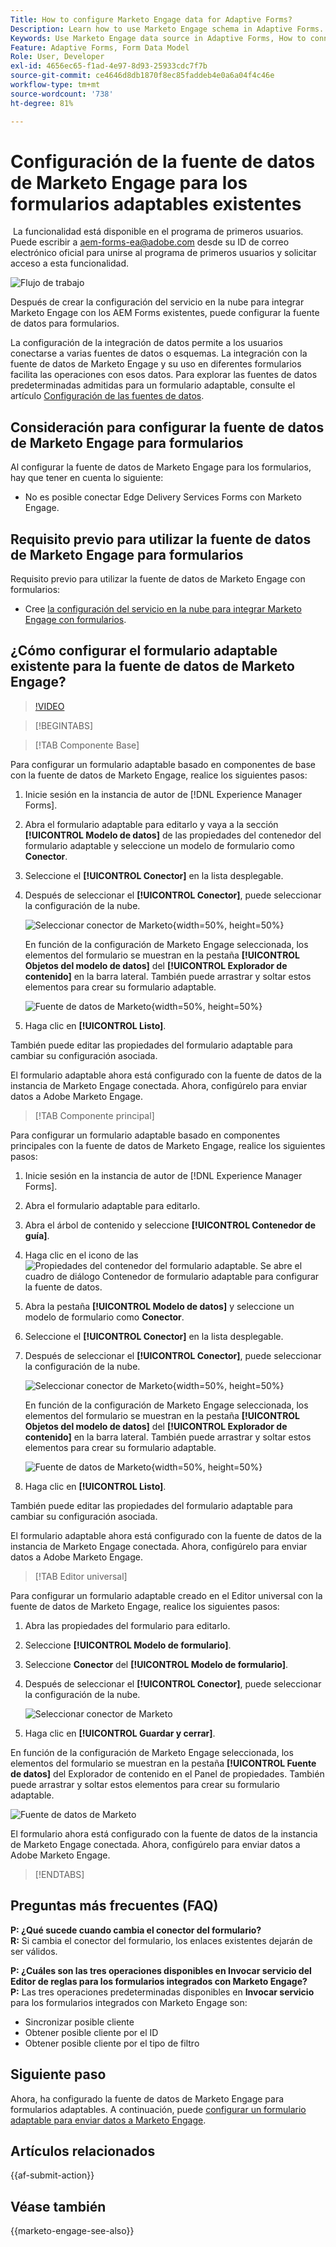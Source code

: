```yaml
---
Title: How to configure Marketo Engage data for Adaptive Forms?
Description: Learn how to use Marketo Engage schema in Adaptive Forms.
Keywords: Use Marketo Engage data source in Adaptive Forms, How to connect a Marketo instance data source with form? , Connect a form to Marketo.
Feature: Adaptive Forms, Form Data Model
Role: User, Developer
exl-id: 4656ec65-f1ad-4e97-8d93-25933cdc7f7b
source-git-commit: ce4646d8db1870f8ec85faddeb4e0a6a04f4c46e
workflow-type: tm+mt
source-wordcount: '738'
ht-degree: 81%

---
```


# Configuración de la fuente de datos de Marketo Engage para los formularios adaptables existentes

<span class="preview"> La funcionalidad está disponible en el programa de primeros usuarios. Puede escribir a aem-forms-ea@adobe.com desde su ID de correo electrónico oficial para unirse al programa de primeros usuarios y solicitar acceso a esta funcionalidad. </span>

![Flujo de trabajo](/help/forms/assets/workflow-marketo-2.png)

Después de crear la configuración del servicio en la nube para integrar Marketo Engage con los AEM Forms existentes, puede configurar la fuente de datos para formularios.

La configuración de la integración de datos permite a los usuarios conectarse a varias fuentes de datos o esquemas. La integración con la fuente de datos de Marketo Engage y su uso en diferentes formularios facilita las operaciones con esos datos. Para explorar las fuentes de datos predeterminadas admitidas para un formulario adaptable, consulte el artículo [Configuración de las fuentes de datos](/help/forms/configure-data-sources.md).

## Consideración para configurar la fuente de datos de Marketo Engage para formularios

Al configurar la fuente de datos de Marketo Engage para los formularios, hay que tener en cuenta lo siguiente:

* No es posible conectar Edge Delivery Services Forms con Marketo Engage.

## Requisito previo para utilizar la fuente de datos de Marketo Engage para formularios

Requisito previo para utilizar la fuente de datos de Marketo Engage con formularios:

* Cree [la configuración del servicio en la nube para integrar Marketo Engage con formularios](/help/forms/integrate-form-to-marketo-engage.md).

## ¿Cómo configurar el formulario adaptable existente para la fuente de datos de Marketo Engage?

>[!VIDEO](https://video.tv.adobe.com/v/3442871/marketo-aem-forms-aem-marketo-engage)

>[!BEGINTABS]

>[!TAB Componente Base]

Para configurar un formulario adaptable basado en componentes de base con la fuente de datos de Marketo Engage, realice los siguientes pasos:

1. Inicie sesión en la instancia de autor de [!DNL Experience Manager Forms].
1. Abra el formulario adaptable para editarlo y vaya a la sección **[!UICONTROL Modelo de datos]** de las propiedades del contenedor del formulario adaptable y seleccione un modelo de formulario como **Conector**.
1. Seleccione el **[!UICONTROL Conector]** en la lista desplegable.
1. Después de seleccionar el **[!UICONTROL Conector]**, puede seleccionar la configuración de la nube.

   ![Seleccionar conector de Marketo](/help/forms/assets/select-marketo-connector-af1.png){width=50%, height=50%}

   En función de la configuración de Marketo Engage seleccionada, los elementos del formulario se muestran en la pestaña **[!UICONTROL Objetos del modelo de datos]** del **[!UICONTROL Explorador de contenido]** en la barra lateral. También puede arrastrar y soltar estos elementos para crear su formulario adaptable.

   ![Fuente de datos de Marketo](/help/forms/assets/marketo-engage-data-source-af1.png){width=50%, height=50%}

1. Haga clic en **[!UICONTROL Listo]**.

También puede editar las propiedades del formulario adaptable para cambiar su configuración asociada.

El formulario adaptable ahora está configurado con la fuente de datos de la instancia de Marketo Engage conectada. Ahora, configúrelo para enviar datos a Adobe Marketo Engage.

>[!TAB Componente principal]

Para configurar un formulario adaptable basado en componentes principales con la fuente de datos de Marketo Engage, realice los siguientes pasos:

1. Inicie sesión en la instancia de autor de [!DNL Experience Manager Forms].

1. Abra el formulario adaptable para editarlo.
1. Abra el árbol de contenido y seleccione **[!UICONTROL Contenedor de guía]**.
1. Haga clic en el icono de las ![Propiedades del contenedor del formulario adaptable](/help/forms/assets/configure-icon.svg). Se abre el cuadro de diálogo Contenedor de formulario adaptable para configurar la fuente de datos.
1. Abra la pestaña **[!UICONTROL Modelo de datos]** y seleccione un modelo de formulario como **Conector**.
1. Seleccione el **[!UICONTROL Conector]** en la lista desplegable.

1. Después de seleccionar el **[!UICONTROL Conector]**, puede seleccionar la configuración de la nube.

   ![Seleccionar conector de Marketo](/help/forms/assets/select-marketo-connector.png){width=50%, height=50%}

   En función de la configuración de Marketo Engage seleccionada, los elementos del formulario se muestran en la pestaña **[!UICONTROL Objetos del modelo de datos]** del **[!UICONTROL Explorador de contenido]** en la barra lateral. También puede arrastrar y soltar estos elementos para crear su formulario adaptable.

   ![Fuente de datos de Marketo](/help/forms/assets/marketo-engage-data-source.png){width=50%, height=50%}

1. Haga clic en **[!UICONTROL Listo]**.

También puede editar las propiedades del formulario adaptable para cambiar su configuración asociada.

El formulario adaptable ahora está configurado con la fuente de datos de la instancia de Marketo Engage conectada. Ahora, configúrelo para enviar datos a Adobe Marketo Engage.

>[!TAB Editor universal]

Para configurar un formulario adaptable creado en el Editor universal con la fuente de datos de Marketo Engage, realice los siguientes pasos:

1. Abra las propiedades del formulario para editarlo.
1. Seleccione **[!UICONTROL Modelo de formulario]**.
1. Seleccione **Conector** del **[!UICONTROL Modelo de formulario]**.
1. Después de seleccionar el **[!UICONTROL Conector]**, puede seleccionar la configuración de la nube.

   ![Seleccionar conector de Marketo](/help/forms/assets/select-marketo-connector-ue.png)

1. Haga clic en **[!UICONTROL Guardar y cerrar]**.

En función de la configuración de Marketo Engage seleccionada, los elementos del formulario se muestran en la pestaña **[!UICONTROL Fuente de datos]** del Explorador de contenido en el Panel de propiedades. También puede arrastrar y soltar estos elementos para crear su formulario adaptable.

![Fuente de datos de Marketo](/help/forms/assets/marketo-engage-data-source-ue.png)

El formulario ahora está configurado con la fuente de datos de la instancia de Marketo Engage conectada. Ahora, configúrelo para enviar datos a Adobe Marketo Engage.

>[!ENDTABS]

## Preguntas más frecuentes (FAQ)

**P: ¿Qué sucede cuando cambia el conector del formulario?**\
**R:** Si cambia el conector del formulario, los enlaces existentes dejarán de ser válidos.

**P: ¿Cuáles son las tres operaciones disponibles en Invocar servicio del Editor de reglas para los formularios integrados con Marketo Engage?**\
**P:** Las tres operaciones predeterminadas disponibles en **Invocar servicio** para los formularios integrados con Marketo Engage son:
* Sincronizar posible cliente
* Obtener posible cliente por el ID
* Obtener posible cliente por el tipo de filtro

## Siguiente paso

Ahora, ha configurado la fuente de datos de Marketo Engage para formularios adaptables. A continuación, puede [configurar un formulario adaptable para enviar datos a Marketo Engage](/help/forms/submit-adaptive-form-to-marketo-engage.md).

## Artículos relacionados

{{af-submit-action}}

## Véase también

{{marketo-engage-see-also}}
